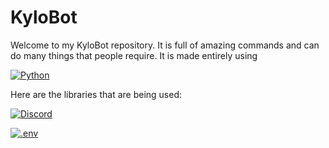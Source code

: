 # KyloBot
Welcome to my KyloBot repository. It is full of amazing commands and can do many things that people require. It is made entirely using

[![Python](https://img.shields.io/badge/-Python-red?style=for-the-badge&logo=Python)](https://www.python.org/)

Here are the libraries that are being used:

[![Discord](https://img.shields.io/badge/-discord.py-blueviolet?style=for-the-badge&logo=Discord)](https://discordpy.readthedocs.io/en/latest/api.html)

[![.env](https://img.shields.io/badge/-.env-blue?style=for-the-badge&logo=NixOs&logoColor=violet)](https://pypi.org/project/python-dotenv/)

